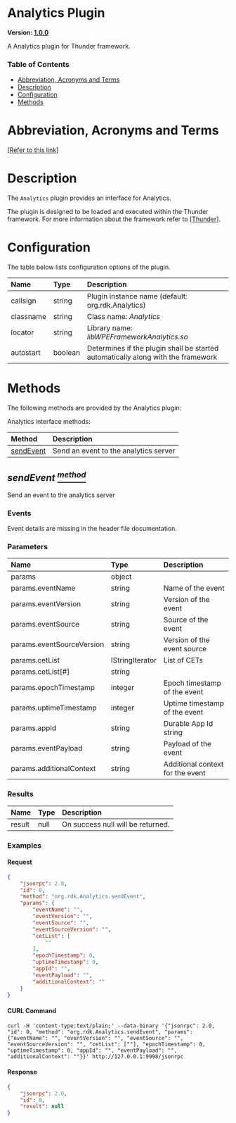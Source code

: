 <!-- Generated automatically, DO NOT EDIT! -->
<a id="head.Analytics_Plugin"></a>
# Analytics Plugin

**Version: [1.0.0](https://github.com/rdkcentral/rdkservices/blob/main/Analytics/CHANGELOG.md)**

A Analytics plugin for Thunder framework.

### Table of Contents

- [Abbreviation, Acronyms and Terms](#head.Abbreviation,_Acronyms_and_Terms)
- [Description](#head.Description)
- [Configuration](#head.Configuration)
- [Methods](#head.Methods)

<a id="head.Abbreviation,_Acronyms_and_Terms"></a>
# Abbreviation, Acronyms and Terms

[[Refer to this link](userguide/aat.md)]

<a id="head.Description"></a>
# Description

The `Analytics` plugin provides an interface for Analytics.

The plugin is designed to be loaded and executed within the Thunder framework. For more information about the framework refer to [[Thunder](#ref.Thunder)].

<a id="head.Configuration"></a>
# Configuration

The table below lists configuration options of the plugin.

| Name | Type | Description |
| :-------- | :-------- | :-------- |
| callsign | string | Plugin instance name (default: org.rdk.Analytics) |
| classname | string | Class name: *Analytics* |
| locator | string | Library name: *libWPEFrameworkAnalytics.so* |
| autostart | boolean | Determines if the plugin shall be started automatically along with the framework |

<a id="head.Methods"></a>
# Methods

The following methods are provided by the Analytics plugin:

Analytics interface methods:

| Method | Description |
| :-------- | :-------- |
| [sendEvent](#method.sendEvent) | Send an event to the analytics server |

<a id="method.sendEvent"></a>
## *sendEvent [<sup>method</sup>](#head.Methods)*

Send an event to the analytics server

### Events
Event details are missing in the header file documentation.
### Parameters
| Name | Type | Description |
| :-------- | :-------- | :-------- |
| params | object |  |
| params.eventName | string | Name of the event |
| params.eventVersion | string | Version of the event |
| params.eventSource | string | Source of the event |
| params.eventSourceVersion | string | Version of the event source |
| params.cetList | IStringIterator | List of CETs |
| params.cetList[#] | string |  |
| params.epochTimestamp | integer | Epoch timestamp of the event |
| params.uptimeTimestamp | integer | Uptime timestamp of the event |
| params.appId | string | Durable App Id string |
| params.eventPayload | string | Payload of the event |
| params.additionalContext | string | Additional context for the event |
### Results
| Name | Type | Description |
| :-------- | :-------- | :-------- |
| result | null | On success null will be returned. |

### Examples


#### Request

```json
{
    "jsonrpc": 2.0,
    "id": 0,
    "method": "org.rdk.Analytics.sendEvent",
    "params": {
        "eventName": "",
        "eventVersion": "",
        "eventSource": "",
        "eventSourceVersion": "",
        "cetList": [
            ""
        ],
        "epochTimestamp": 0,
        "uptimeTimestamp": 0,
        "appId": "",
        "eventPayload": "",
        "additionalContext": ""
    }
}
```


#### CURL Command

```curl
curl -H 'content-type:text/plain;' --data-binary '{"jsonrpc": 2.0, "id": 0, "method": "org.rdk.Analytics.sendEvent", "params": {"eventName": "", "eventVersion": "", "eventSource": "", "eventSourceVersion": "", "cetList": [""], "epochTimestamp": 0, "uptimeTimestamp": 0, "appId": "", "eventPayload": "", "additionalContext": ""}}' http://127.0.0.1:9998/jsonrpc
```


#### Response

```json
{
    "jsonrpc": 2.0,
    "id": 0,
    "result": null
}
```


